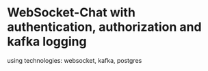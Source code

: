 ﻿# WebSocket-Chat with authentication, authorization and kafka logging

using technologies: websocket, kafka, postgres
